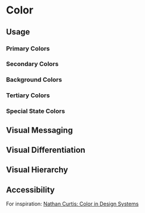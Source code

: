 # Color

## Usage

### Primary Colors

### Secondary Colors

### Background Colors

### Tertiary Colors

### Special State Colors





## Visual Messaging


## Visual Differentiation


## Visual Hierarchy


## Accessibility

For inspiration: [Nathan Curtis: Color in Design Systems](https://medium.com/eightshapes-llc/color-in-design-systems-a1c80f65fa3)
